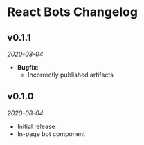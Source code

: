 # React Bots Changelog

## v0.1.1
_2020-08-04_

 * **Bugfix**:
   * Incorrectly published artifacts

## v0.1.0
_2020-08-04_

 * Initial release
 * In-page bot component
